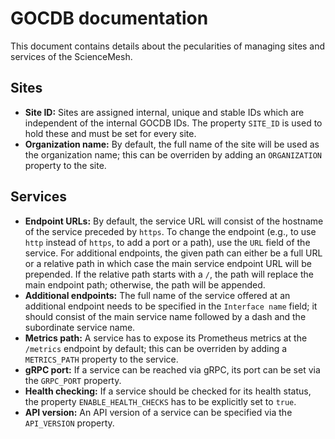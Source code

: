 # GOCDB documentation
This document contains details about the pecularities of managing sites and services of the ScienceMesh.

## Sites
- **Site ID:** Sites are assigned internal, unique and stable IDs which are independent of the internal GOCDB IDs. The property `SITE_ID` is used to hold these and must be set for every site.
- **Organization name:** By default, the full name of the site will be used as the organization name; this can be overriden by adding an `ORGANIZATION` property to the site.

## Services
- **Endpoint URLs:** By default, the service URL will consist of the hostname of the service preceded by `https`. To change the endpoint (e.g., to use `http` instead of `https`, to add a port or a path), use the `URL` field of the service. For additional endpoints, the given path can either be a full URL or a relative path in which case the main service endpoint URL will be prepended. If the relative path starts with a `/`, the path will replace the main endpoint path; otherwise, the path will be appended.
- **Additional endpoints:** The full name of the service offered at an additional endpoint needs to be specified in the `Interface name` field; it should consist of the main service name followed by a dash and the subordinate service name.
- **Metrics path:** A service has to expose its Prometheus metrics at the `/metrics` endpoint by default; this can be overriden by adding a `METRICS_PATH` property to the service.
- **gRPC port:** If a service can be reached via gRPC, its port can be set via the `GRPC_PORT` property.
- **Health checking:** If a service should be checked for its health status, the property `ENABLE_HEALTH_CHECKS` has to be explicitly set to `true`.
- **API version:** An API version of a service can be specified via the `API_VERSION` property.
